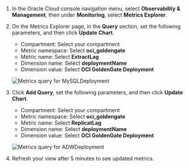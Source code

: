 <!--
    {
        "name":"Viewing GoldenGate metrics in the Oracle Cloud console",
        "description":"Viewing GoldenGate metrics in the Oracle Cloud console"
    }
-->
1.  In the Oracle Cloud console navigation menu, select **Observability & Management**, then under **Monitoring**, select **Metrics Explorer**.

2.  On the Metrics Explorer page, in the **Query** section, set the following parameters, and then click **Update Chart**.

    * Compartment: Select your compartment
    * Metric namespace: Select **oci_goldengate**
    * Metric name: Select **ExtractLag**
    * Dimension name: Select **deploymentName**
    * Dimension value: Select **OCI GoldenGate Deployment**

    ![Metrics query for MySQLDeployment](https://oracle-livelabs.github.io/goldengate/ggs-common/monitor/images/03-02-query1.png " ")

3.  Click **Add Query**, set the following parameters, and then click **Update Chart**.

    * Compartment: Select your compartment
    * Metric namespace: Select **oci_goldengate**
    * Metric name: Select **ReplicatLag**
    * Dimension name: Select **deploymentName**
    * Dimension value: Select **OCI GoldenGate Deployment**

    ![Metrics query for ADWDeployment](https://oracle-livelabs.github.io/goldengate/ggs-common/monitor/images/03-03-query2.png " ")

4.  Refresh your view after 5 minutes to see updated metrics.